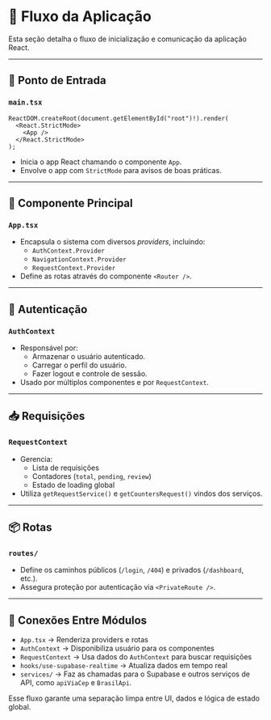 # 🔁 Fluxo da Aplicação

Esta seção detalha o fluxo de inicialização e comunicação da aplicação React.

---

## 🚪 Ponto de Entrada

### `main.tsx`
```tsx
ReactDOM.createRoot(document.getElementById("root")!).render(
  <React.StrictMode>
    <App />
  </React.StrictMode>
);
```

- Inicia o app React chamando o componente `App`.
- Envolve o app com `StrictMode` para avisos de boas práticas.

---

## 🧩 Componente Principal

### `App.tsx`
- Encapsula o sistema com diversos *providers*, incluindo:
  - `AuthContext.Provider`
  - `NavigationContext.Provider`
  - `RequestContext.Provider`
- Define as rotas através do componente `<Router />`.

---

## 🔐 Autenticação

### `AuthContext`
- Responsável por:
  - Armazenar o usuário autenticado.
  - Carregar o perfil do usuário.
  - Fazer logout e controle de sessão.
- Usado por múltiplos componentes e por `RequestContext`.

---

## 📥 Requisições

### `RequestContext`
- Gerencia:
  - Lista de requisições
  - Contadores (`total`, `pending`, `review`)
  - Estado de loading global
- Utiliza `getRequestService()` e `getCountersRequest()` vindos dos serviços.

---

## 📦 Rotas

### `routes/`
- Define os caminhos públicos (`/login`, `/404`) e privados (`/dashboard`, etc.).
- Assegura proteção por autenticação via `<PrivateRoute />`.

---

## 🔄 Conexões Entre Módulos

- `App.tsx` → Renderiza providers e rotas
- `AuthContext` → Disponibiliza usuário para os componentes
- `RequestContext` → Usa dados do `AuthContext` para buscar requisições
- `hooks/use-supabase-realtime` → Atualiza dados em tempo real
- `services/` → Faz as chamadas para o Supabase e outros serviços de API, como `apiViaCep` e `BrasilApi`.

Esse fluxo garante uma separação limpa entre UI, dados e lógica de estado global.
